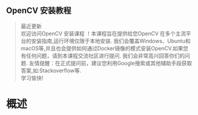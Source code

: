 ## OpenCV 安装教程  

> 最近更新  
> 欢迎访问OpenCV 安装课程 ！本课程旨在提供给您OpenCV 在多个主流平台的安装指南,运行环境仅限于本地安装. 我们会覆盖Windows、Ubuntu和macOS等,并且也会提供如何通过Docker镜像的模式安装OpenCV.如果您有任何问题，请到本课程交流社区进行提问. 我们会非常高兴回答你们的问题.
> 友情提醒：在正式提问前，建议您利用Google搜索或其他辅助手段获取答案,如:Stackoverflow等.  
> 学习愉快!

# 概述   
